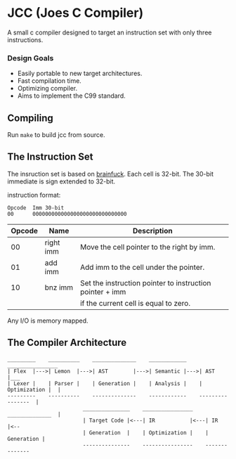 # JCC (Joes C Compiler)
A small c compiler designed to target an instruction set with only three
instructions.

### Design Goals
- Easily portable to new target architectures.
- Fast compilation time.
- Optimizing compiler.
- Aims to implement the C99 standard.

## Compiling
Run ```make``` to build jcc from source.

## The Instruction Set
The insruction set is based on [brainfuck](https://esolangs.org/wiki/Brainfuck).
Each cell is 32-bit. The 30-bit immediate is sign extended to 32-bit.

instruction format:<br>
```
Opcode  Imm 30-bit
00      000000000000000000000000000000
```

| Opcode |  Name       |  Description                                              |
|--------|-------------|-----------------------------------------------------------|
| 00     |  right imm  |  Move the cell pointer to the right by imm.               |
| 01     |  add   imm  |  Add imm to the cell under the pointer.                   |
| 10     |  bnz   imm  |  Set the instruction pointer to instruction pointer + imm |
|        |             |  if the current cell is equal to zero.                    |

Any I/O is memory mapped.

## The Compiler Architecture
```
_________    __________    ______________    ____________    ________________
| Flex  |--->| Lemon  |--->| AST        |--->| Semantic |--->| AST          |___
| Lexer |    | Parser |    | Generation |    | Analysis |    | Optimization |  |
---------    ----------    --------------    ------------    ----------------  |
                        _______________    ________________    ______________  |
                        | Target Code |<---| IR           |<---| IR         |<--
                        | Generation  |    | Optimization |    | Generation |
                        ---------------    ----------------    --------------
```
